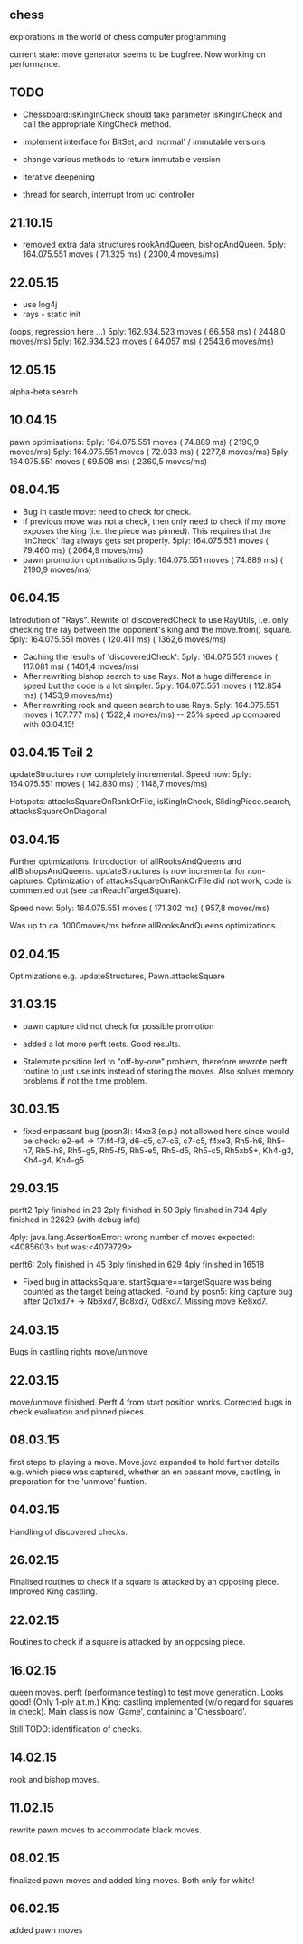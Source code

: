 chess
-----

explorations in the world of chess computer programming

current state: move generator seems to be bugfree. Now working on performance.

## TODO

* Chessboard:isKingInCheck should take parameter isKingInCheck and call the
appropriate KingCheck method.

* implement interface for BitSet, and 'normal' / immutable versions
* change various methods to return immutable version

* iterative deepening
* thread for search, interrupt from uci controller

## 21.10.15
* removed extra data structures rookAndQueen, bishopAndQueen.
5ply:  164.075.551 moves (   71.325 ms) ( 2300,4 moves/ms)

## 22.05.15

* use log4j
* rays - static init

(oops, regression here ...)
5ply:  162.934.523 moves (   66.558 ms) ( 2448,0 moves/ms)
5ply:  162.934.523 moves (   64.057 ms) ( 2543,6 moves/ms)

## 12.05.15
alpha-beta search


## 10.04.15
pawn optimisations:
5ply:  164.075.551 moves (   74.889 ms) ( 2190,9 moves/ms)
5ply:  164.075.551 moves (   72.033 ms) ( 2277,8 moves/ms)
5ply:  164.075.551 moves (   69.508 ms) ( 2360,5 moves/ms)

## 08.04.15
* Bug in castle move: need to check for check.
* if previous move was not a check, then only need to check if my move exposes the king (i.e. the piece was pinned).
This requires that the 'inCheck' flag always gets set properly.
5ply:  164.075.551 moves (   79.460 ms) ( 2064,9 moves/ms)
* pawn promotion optimisations
5ply:  164.075.551 moves (   74.889 ms) ( 2190,9 moves/ms)

## 06.04.15
Introdution of "Rays".
Rewrite of discoveredCheck to use RayUtils, i.e. only checking the ray between the opponent's king and the move.from() square.
5ply:  164.075.551 moves (  120.411 ms) ( 1362,6 moves/ms)

* Caching the results of 'discoveredCheck':
5ply:  164.075.551 moves (  117.081 ms) ( 1401,4 moves/ms)
* After rewriting bishop search to use Rays. Not a huge difference in speed but the code is a lot simpler.
5ply:  164.075.551 moves (  112.854 ms) ( 1453,9 moves/ms)
* After rewriting rook and queen search to use Rays.
5ply:  164.075.551 moves (  107.777 ms) ( 1522,4 moves/ms) -- 25% speed up compared with 03.04.15!

## 03.04.15 Teil 2
updateStructures now completely incremental.
Speed now:
5ply:  164.075.551 moves (   142.830 ms) (  1148,7 moves/ms)

Hotspots:
 attacksSquareOnRankOrFile, isKingInCheck, SlidingPiece.search, attacksSquareOnDiagonal

## 03.04.15
Further optimizations. Introduction of allRooksAndQueens and allBishopsAndQueens.
updateStructures is now incremental for non-captures.
Optimization of attacksSquareOnRankOrFile did not work, code is commented out (see canReachTargetSquare).

Speed now:
5ply:  164.075.551 moves (   171.302 ms) (   957,8 moves/ms)

Was up to ca. 1000moves/ms before allRooksAndQueens optimizations...

## 02.04.15
Optimizations e.g. updateStructures, Pawn.attacksSquare

## 31.03.15

* pawn capture did not check for possible promotion
* added a lot more perft tests. Good results.

* Stalemate position led to "off-by-one" problem, therefore rewrote perft routine
to just use ints instead of storing the moves. Also solves memory problems if not the time problem.


## 30.03.15
* fixed enpassant bug (posn3):
 f4xe3 (e.p.) not allowed here since would be check: e2-e4 -> 17:f4-f3, d6-d5, c7-c6, c7-c5, f4xe3, Rh5-h6, Rh5-h7, Rh5-h8, Rh5-g5, Rh5-f5, Rh5-e5, Rh5-d5, Rh5-c5, Rh5xb5+, Kh4-g3, Kh4-g4, Kh4-g5


## 29.03.15
perft2
1ply finished in 23
2ply finished in 50
3ply finished in 734
4ply finished in 22629 (with debug info)

  4ply: java.lang.AssertionError: wrong number of moves expected:<4085603> but was:<4079729>

perft6:
2ply finished in 45
3ply finished in 629
4ply finished in 16518

* Fixed bug in attacksSquare.  startSquare==targetSquare was being counted as the target being attacked.
  Found by posn5: king capture bug after Qd1xd7+ -> Nb8xd7, Bc8xd7, Qd8xd7. Missing move Ke8xd7.

## 24.03.15
Bugs in castling rights move/unmove

## 22.03.15
move/unmove finished. Perft 4 from start position works. Corrected bugs in check evaluation and pinned pieces.

## 08.03.15
first steps to playing a move. Move.java expanded to hold further details e.g. which piece was captured,
whether an en passant move, castling, in preparation for the 'unmove' funtion.

## 04.03.15 
Handling of discovered checks.

## 26.02.15 
Finalised routines to check if a square is attacked by an opposing piece.
Improved King castling.

## 22.02.15 
Routines to check if a square is attacked by an opposing piece.

## 16.02.15 
queen moves.
perft (performance testing) to test move generation. Looks good! (Only 1-ply a.t.m.)
King: castling implemented (w/o regard for squares in check).
Main class is now 'Game', containing a 'Chessboard'.

Still TODO: identification of checks. 

## 14.02.15 
rook and bishop moves.

## 11.02.15 
rewrite pawn moves to accommodate black moves.

## 08.02.15 
finalized pawn moves and added king moves.
Both only for white!

## 06.02.15
added pawn moves


